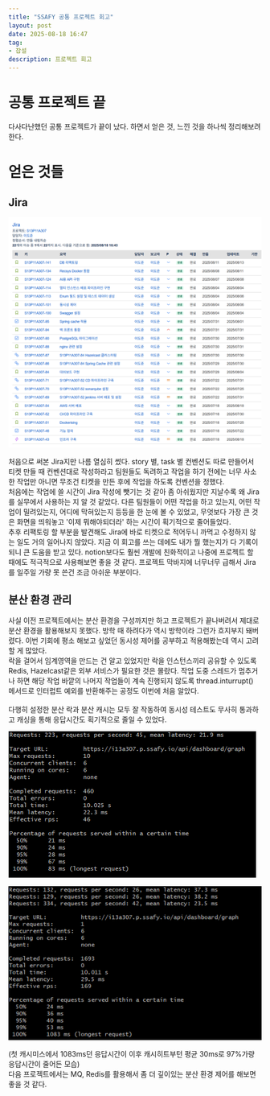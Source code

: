 ```yaml
---
title: "SSAFY 공통 프로젝트 회고"
layout: post
date: 2025-08-18 16:47
tag:
- 잡설
description: 프로젝트 회고
---  
```


# 공통 프로젝트 끝  
다사다난했던 공통 프로젝트가 끝이 났다. 하면서 얻은 것, 느낀 것을 하나씩 정리해보려 한다.  

# 얻은 것들  

## Jira  

![JIRA](/assets/img/jira목록.png)  

처음으로 써본 Jira지만 나름 열심히 썼다. story 별, task 별 컨벤션도 따로 만들어서 티켓 만들 때 컨벤션대로 작성하라고 팀원들도 독려하고 작업을 하기 전에는 너무 사소한 작업만 아니면 무조건 티켓을 만든 후에 작업을 하도록 컨벤션을 정했다.  
처음에는 작업에 쓸 시간이 Jira 작성에 뺏기는 것 같아 좀 아쉬웠지만 지날수록 왜 Jira를 실무에서 사용하는 지 알 것 같았다. 다른 팀원들이 어떤 작업을 하고 있는지, 어떤 작업이 밀려있는지, 어디에 막혀있는지 등등을 한 눈에 볼 수 있었고, 무엇보다 가장 큰 것은 화면을 띄워놓고 '이제 뭐해야되더라' 하는 시간이 획기적으로 줄어들었다.  
추후 리팩토링 할 부분을 발견해도 Jira에 바로 티켓으로 적어두니 까먹고 수정하지 않는 일도 거의 일어나지 않았다. 지금 이 회고를 쓰는 데에도 내가 뭘 했는지가 다 기록이 되니 큰 도움을 받고 있다. notion보다도 훨씬 개발에 친화적이고 나중에 프로젝트 할 때에도 적극적으로 사용해보면 좋을 것 같다. 프로젝트 막바지에 너무너무 급해서 Jira를 일주일 가량 못 쓴건 조금 아쉬운 부분이다.  

## 분산 환경 관리  

사실 이전 프로젝트에서는 분산 환경을 구성까지만 하고 프로젝트가 끝나버려서 제대로 분산 환경을 활용해보지 못했다. 방학 때 하려다가 역시 방학이라 그런가 흐지부지 돼버렸다. 이번 기회에 평소 해보고 싶었던 동시성 제어를 공부하고 적용해봤는데 역시 고려할 게 많았다.  
락을 걸어서 임계영역을 만드는 건 알고 있었지만 락을 인스턴스끼리 공유할 수 있도록 Redis, Hazelcast같은 외부 서비스가 필요한 것은 몰랐다. 작업 도중 스레드가 멈추거나 하면 해당 작업 바깥의 나머지 작업들이 계속 진행되지 않도록 thread.inturrupt() 메서드로 인터럽트 예외를 반환해주는 공정도 이번에 처음 알았다.  
&nbsp;  
다행히 설정한 분산 락과 분산 캐시는 모두 잘 작동하여 동시성 테스트도 무사히 통과하고 캐싱을 통해 응답시간도 획기적으로 줄일 수 있었다.  

![캐시](/assets/img/분산캐시.PNG)  

![캐시미스](/assets/img/분산캐시미스.PNG)  

(첫 캐시미스에서 1083ms던 응답시간이 이후 캐시히트부턴 평균 30ms로 97%가량 응답시간이 줄어든 모습)  
다음 프로젝트에서는 MQ, Redis를 활용해서 좀 더 깊이있는 분산 환경 제어를 해보면 좋을 것 같다.  




